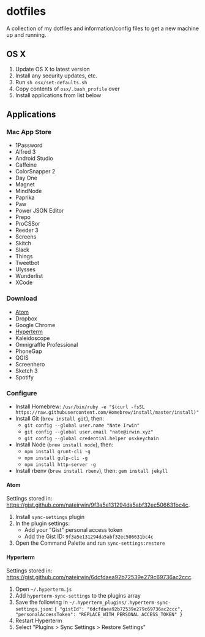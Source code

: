 # dotfiles

A collection of my dotfiles and information/config files to get a new machine up and running.

## OS X

1. Update OS X to latest version
1. Install any security updates, etc.
1. Run `sh osx/set-defaults.sh`
1. Copy contents of `osx/.bash_profile` over
1. Install applications from list below

## Applications

### Mac App Store

- 1Password
- Alfred 3
- Android Studio
- Caffeine
- ColorSnapper 2
- Day One
- Magnet
- MindNode
- Paprika
- Paw
- Power JSON Editor
- Prepo
- ProCSSor
- Reeder 3
- Screens
- Skitch
- Slack
- Things
- Tweetbot
- Ulysses
- Wunderlist
- XCode

### Download

- [Atom](#atom)
- Dropbox
- Google Chrome
- [Hyperterm](#hyperterm)
- Kaleidoscope
- Omnigraffle Professional
- PhoneGap
- QGIS
- Screenhero
- Sketch 3
- Spotify

### Configure

- Install Homebrew: `/usr/bin/ruby -e "$(curl -fsSL https://raw.githubusercontent.com/Homebrew/install/master/install)"`
- Install Git (`brew install git`), then:
  - `git config --global user.name "Nate Irwin"`
  - `git config --global user.email "nate@irwin.xyz"`
  - `git config --global credential.helper osxkeychain`
- Install Node (`brew install node`), then:
  - `npm install grunt-cli -g`
  - `npm install gulp-cli -g`
  - `npm install http-server -g`
- Install rbenv (`brew install rbenv`), then: `gem install jekyll`

#### Atom

Settings stored in: https://gist.github.com/nateirwin/9f3a5e131294da5abf32ec506631bc4c.

1. Install `sync-settings` plugin
1. In the plugin settings:
   - Add your "Gist" personal access token
   - Add the Gist ID: `9f3a5e131294da5abf32ec506631bc4c`
1. Open the Command Palette and run `sync-settings:restore`

#### Hyperterm

Settings stored in: https://gist.github.com/nateirwin/6dcfdaea92b72539e279c69736ac2ccc.

1. Open `~/.hyperterm.js`
1. Add `hyperterm-sync-settings` to the plugins array
1. Save the following in `~/.hyperterm_plugins/.hyperterm-sync-settings.json`:
    `{
      "gistId": "6dcfdaea92b72539e279c69736ac2ccc",
      "personalAccessToken": "REPLACE_WITH_PERSONAL_ACCESS_TOKEN"
    }`
1. Restart Hyperterm
1. Select "Plugins > Sync Settings > Restore Settings"
